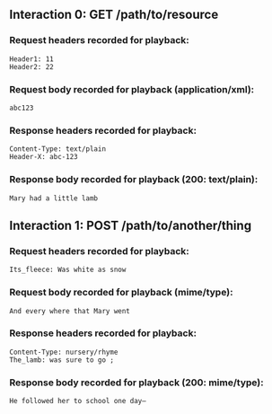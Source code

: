## Interaction 0: GET /path/to/resource

### Request headers recorded for playback:

```
Header1: 11
Header2: 22
```

### Request body recorded for playback (application/xml):

```
abc123
```

### Response headers recorded for playback:

```
Content-Type: text/plain
Header-X: abc-123
```

### Response body recorded for playback (200: text/plain):

```
Mary had a little lamb
```

## Interaction 1: POST /path/to/another/thing

### Request headers recorded for playback:

```
Its_fleece: Was white as snow
```

### Request body recorded for playback (mime/type):

```
And every where that Mary went
```

### Response headers recorded for playback:

```
Content-Type: nursery/rhyme
The_lamb: was sure to go ;
```

### Response body recorded for playback (200: mime/type):

```
He followed her to school one day—
```
